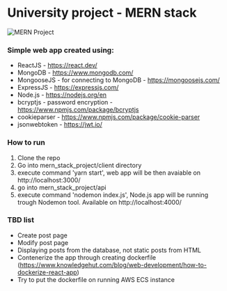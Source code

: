 # University project - MERN stack

![MERN Project](https://miro.medium.com/v2/resize:fit:1400/0*GKIyAWHbKbANm7d9.png)

### Simple web app created using:
- ReactJS - https://react.dev/
- MongoDB - https://www.mongodb.com/
- MongooseJS - for connecting to MongoDB - https://mongoosejs.com/
- ExpressJS - https://expressjs.com/
- Node.js - https://nodejs.org/en
- bcryptjs - password encryption - https://www.npmjs.com/package/bcryptjs
- cookieparser - https://www.npmjs.com/package/cookie-parser
- jsonwebtoken - https://jwt.io/

### How to run 
1. Clone the repo
2. Go into mern_stack_project/client directory
3. execute command 'yarn start', web app will be then avaiable on http://localhost:3000/
4. go into mern_stack_project/api
5. execute command 'nodemon index.js', Node.js app will be running trough Nodemon tool. Available on http://localhost:4000/

### TBD list 
- Create post page
- Modify post page
- Displaying posts from the database, not static posts from HTML
- Contenerize the app through creating dockerfile (https://www.knowledgehut.com/blog/web-development/how-to-dockerize-react-app)
- Try to put the dockerfile on running AWS ECS instance

